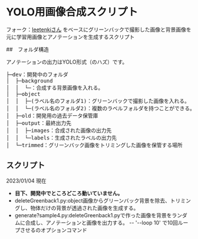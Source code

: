 # YOLO用画像合成スクリプト
フォーク：[Ieetenkiさん](https://github.com/leetenki/YOLO_train_data_generator)
をベースにグリーンバックで撮影した画像と背景画像を元に学習用画像とアノテーションを生成するスクリプト

##　フォルダ構造

アノテーションの出力はYOLO形式（のハズ）です。
<pre>
├─dev：開発中のフォルダ
│  ├─background
│  │  └─：合成する背景画像を入れる。
│  ├─object
│  │  ├─(ラベル名のフォルダ1)：グリーンバックで撮影した画像を入れる。
│  │  └─(ラベル名のフォルダ2)：複数のラベルフォルダを持つことができる。
│  ├─old：開発用の過去データ保管庫
│  ├─output：最終出力先
│  │  ├─images：合成された画像の出力先
│  │  └─labels：生成されたラベルの出力先
│  └─trimmed：グリーンバック画像をトリミングした画像を保管する場所
</pre>

## スクリプト
2023/01/04 現在
- **目下、開発中でところどころ動いていません。**
- deleteGreenback1.py:object画像からグリーンバック背景を除去、トリミングし、物体だけの背景が透過された画像を生成する。
- generate?sample4.py:deleteGreenback1.pyで作った画像を背景をランダムに合成し、アノテーションと画像を出力する。
-- '--loop 10' で10回ループさせるのオプションコマンド


